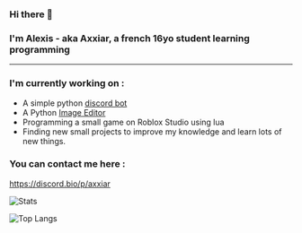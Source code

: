 ### Hi there 👋
### I'm Alexis - aka **Axxiar**, a french 16yo student learning programming
<hr>

### I'm currently working on :

- A simple python [discord bot](http://github.com/Hypermario/TUMO-bot)
- A Python [Image Editor](https://github.com/AXXIAR/PhotoShape)
- Programming a small game on Roblox Studio using lua
- Finding new small projects to improve my knowledge and learn lots of new things.

### You can contact me here :
https://discord.bio/p/axxiar


![Stats](https://github-readme-stats.vercel.app/api?username=axxiar&show_icons=true&theme=monokai&hide_border=false)

![Top Langs](https://github-readme-stats.vercel.app/api/top-langs/?username=axxiar&layout=compact&theme=monokai)

